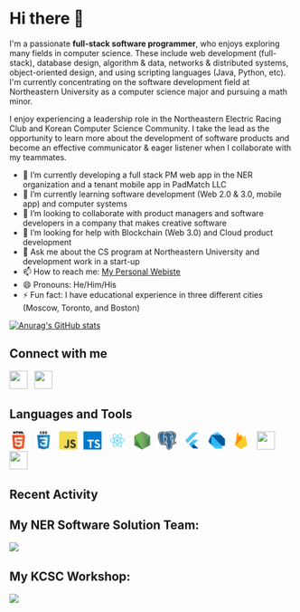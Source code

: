 # Hi there 👋


I'm a passionate **full-stack software programmer**, who enjoys exploring many fields in computer science. These include web development (full-stack), database design, algorithm & data, networks & distributed systems, object-oriented design, and using scripting languages (Java, Python, etc). I'm currently concentrating on the software development field at Northeastern University as a computer science major and pursuing a math minor. 

I enjoy experiencing a leadership role in the Northeastern Electric Racing Club and Korean Computer Science Community. I take the lead as the opportunity to learn more about the development of software products and become an effective communicator & eager listener when I collaborate with my teammates.

- 🔭 I’m currently developing a full stack PM web app in the NER organization and a tenant mobile app in PadMatch LLC
- 🌱 I’m currently learning software development (Web 2.0 & 3.0, mobile app) and computer systems
- 👯 I’m looking to collaborate with product managers and software developers in a company that makes creative software
- 🤔 I’m looking for help with Blockchain (Web 3.0) and Cloud product development
- 💬 Ask me about the CS program at Northeastern University and development work in a start-up
- 📫 How to reach me: [My Personal Webiste](https://callmejim.netlify.app/)
- 😄 Pronouns: He/Him/His
- ⚡ Fun fact: I have educational experience in three different cities (Moscow, Toronto, and Boston)

[![Anurag's GitHub stats](https://github-readme-stats-jimins-projects.vercel.app/api?username=callmejim1226&show_icons=true&theme=radical&hide=stars&show=reviews)](https://github.com/anuraghazra/github-readme-stats)

## Connect with me
[<img height="32" width="32" src="https://cdn.simpleicons.org/linkedin/#0A66C2" />](https://www.linkedin.com/in/jiminkim1226/) &nbsp;
[<img height="32" width="32" src="https://cdn.simpleicons.org/googleearth/#4285F4" />](https://callmejim.netlify.app/)

## Languages and Tools
<img height="32" width="32" src="https://raw.githubusercontent.com/github/explore/80688e429a7d4ef2fca1e82350fe8e3517d3494d/topics/html/html.png" /> &nbsp;
<img height="32" width="32" src="https://raw.githubusercontent.com/github/explore/80688e429a7d4ef2fca1e82350fe8e3517d3494d/topics/css/css.png" /> &nbsp;
<img height="32" width="32" src="https://raw.githubusercontent.com/github/explore/80688e429a7d4ef2fca1e82350fe8e3517d3494d/topics/javascript/javascript.png" /> &nbsp;
<img height="32" width="32" src="https://raw.githubusercontent.com/github/explore/80688e429a7d4ef2fca1e82350fe8e3517d3494d/topics/typescript/typescript.png" /> &nbsp;
<img height="32" width="32" src="https://raw.githubusercontent.com/github/explore/80688e429a7d4ef2fca1e82350fe8e3517d3494d/topics/react/react.png" /> &nbsp;
<img height="32" width="32" src="https://raw.githubusercontent.com/github/explore/80688e429a7d4ef2fca1e82350fe8e3517d3494d/topics/nodejs/nodejs.png" /> &nbsp;
<img height="32" width="32" src="https://raw.githubusercontent.com/github/explore/80688e429a7d4ef2fca1e82350fe8e3517d3494d/topics/postgresql/postgresql.png" /> &nbsp;
<img height="32" width="32" src="https://raw.githubusercontent.com/github/explore/80688e429a7d4ef2fca1e82350fe8e3517d3494d/topics/flutter/flutter.png" /> &nbsp;
<img height="32" width="32" src="https://raw.githubusercontent.com/github/explore/80688e429a7d4ef2fca1e82350fe8e3517d3494d/topics/dart/dart.png" /> &nbsp;
<img height="32" width="32" src="https://raw.githubusercontent.com/github/explore/80688e429a7d4ef2fca1e82350fe8e3517d3494d/topics/firebase/firebase.png" /> &nbsp;
<img height="32" width="32" src="https://cdn.simpleicons.org/git/#F05032" /> &nbsp;
<img height="32" width="32" src="https://cdn.simpleicons.org/github/white" /> &nbsp;

## Recent Activity
<!--START_SECTION:activity-->

<!--END_SECTION:activity-->

## My NER Software Solution Team:
<img src="https://github.com/callmejim1226/callmejim1226/assets/91857946/8d9d7126-49c6-4cb7-9404-01742817ecc0" width="600">


## My KCSC Workshop:
<img src="https://github.com/callmejim1226/callmejim1226/assets/91857946/7eccf5af-3d67-4922-b7f6-0189a18692eb" width="600">


